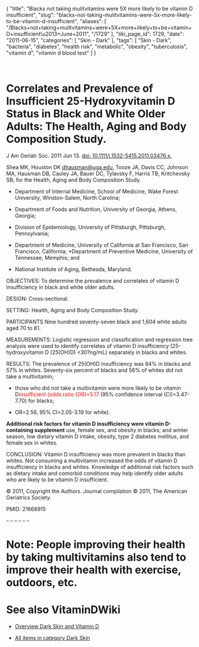 {
    "title": "Blacks not taking mulitvitamins were 5X more likely to be vitamin D insufficient",
    "slug": "blacks-not-taking-mulitvitamins-were-5x-more-likely-to-be-vitamin-d-insufficient",
    "aliases": [
        "/Blacks+not+taking+mulitvitamins+were+5X+more+likely+to+be+vitamin+D+insufficient\u2013+June+2011",
        "/1729"
    ],
    "tiki_page_id": 1729,
    "date": "2011-06-15",
    "categories": [
        "Skin - Dark"
    ],
    "tags": [
        "Skin - Dark",
        "bacteria",
        "diabetes",
        "health risk",
        "metabolic",
        "obesity",
        "tuberculosis",
        "vitamin d",
        "vitamin d blood test"
    ]
}


&nbsp;

# Correlates and Prevalence of Insufficient 25-Hydroxyvitamin D Status in Black and White Older Adults: The Health, Aging and Body Composition Study.

J Am Geriatr Soc. 2011 Jun 13. [doi: 10.1111/j.1532-5415.2011.03476.x.](https://doi.org/10.1111/j.1532-5415.2011.03476.x.) 

Shea MK, Houston DK dhausman@uga.edu, Tooze JA, Davis CC, Johnson MA, Hausman DB, Cauley JA, Bauer DC, Tylavsky F, Harris TB, Kritchevsky SB; for the Health, Aging and Body Composition Study.

* Department of Internal Medicine, School of Medicine, Wake Forest University, Winston-Salem, North Carolina;

* Department of Foods and Nutrition, University of Georgia, Athens, Georgia;

* Division of Epidemiology, University of Pittsburgh, Pittsburgh, Pennsylvania; 

* Department of Medicine, University of California at San Francisco, San Francisco, California; *Department of Preventive Medicine, University of Tennessee, Memphis; and 

* National Institute of Aging, Bethesda, Maryland.

OBJECTIVES: To determine the prevalence and correlates of vitamin D insufficiency in black and white older adults.

DESIGN: Cross-sectional. 

SETTING: Health, Aging and Body Composition Study.

PARTICIPANTS Nine hundred seventy-seven black and 1,604 white adults aged 70 to 81.

MEASUREMENTS: Logistic regression and classification and regression tree analysis were used to identify correlates of vitamin D insufficiency (25-hydroxyvitamin D (25(OH)D) <30?ng/mL) separately in blacks and whites.

RESULTS: The prevalence of 25(OH)D insufficiency was 84% in blacks and 57% in whites. Seventy-six percent of blacks and 56% of whites did not take a multivitamin; 

* those who did not take a multivitamin were more likely to be vitamin D<span style="color:#F00;">insufficient (odds ratio (OR)=5.17</span> (95% confidence interval (CI)=3.47-7.70) for blacks; 

* OR=2.56, 95% CI=2.05-3.19 for white). 

 **Additional risk factors for vitamin D insufficiency were vitamin D-containing supplement**  use, female sex, and obesity in blacks; and winter season, low dietary vitamin D intake, obesity, type 2 diabetes mellitus, and female sex in whites.

CONCLUSION: Vitamin D insufficiency was more prevalent in blacks than whites. Not consuming a multivitamin increased the odds of vitamin D insufficiency in blacks and whites. Knowledge of additional risk factors such as dietary intake and comorbid conditions may help identify older adults who are likely to be vitamin D insufficient.

© 2011, Copyright the Authors. Journal compilation © 2011, The American Geriatrics Society.

PMID:     21668915

– – – – – – 

# Note: People improving their health by taking multivitamins also tend to improve their health with exercise, outdoors, etc.

# See also VitaminDWiki

* [Overview Dark Skin and Vitamin D](/posts/overview-dark-skin-and-vitamin-d)

* [All items in category Dark Skin](https://www.VitaminDWiki.com/tiki-browse_categories.php?parentId=2&sort_mode=created_desc)
